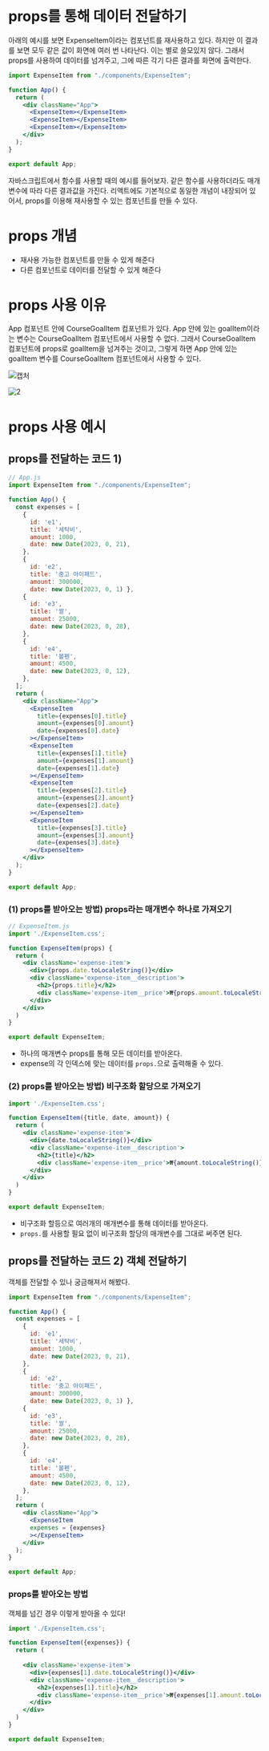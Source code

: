 # props를 통해 데이터 전달하기

아래의 예시를 보면 ExpenseItem이라는 컴포넌트를 재사용하고 있다. 하지만 이 결과를 보면 모두 같은 값이 화면에 여러 번 나타난다. 이는 별로 쓸모있지 않다. 그래서 props를 사용하여 데이터를 넘겨주고, 그에 따른 각기 다른 결과를 화면에 출력한다. 

```jsx
import ExpenseItem from "./components/ExpenseItem";

function App() {
  return (
    <div className="App">
      <ExpenseItem></ExpenseItem>
      <ExpenseItem></ExpenseItem>
      <ExpenseItem></ExpenseItem>
    </div>
  );
}

export default App;
```

자바스크립트에서 함수를 사용할 때의 예시를 들어보자. 같은 함수를 사용하더라도 매개변수에 따라 다른 결과값을 가진다. 리액트에도 기본적으로 동일한 개념이 내장되어 있어서, props를 이용해 재사용할 수 있는 컴포넌트를 만들 수 있다.

# props 개념

- 재사용 가능한 컴포넌트를 만들 수 있게 해준다
- 다른 컴포넌트로 데이터를 전달할 수 있게 해준다

# props 사용 이유

App 컴포넌트 안에 CourseGoalItem 컴포넌트가 있다. App 안에 있는 goalItem이라는 변수는 CourseGoalItem 컴포넌트에서 사용할 수 없다. 그래서 CourseGoalItem 컴포넌트에 props로 goalItem을 넘겨주는 것이고, 그렇게 하면 App 안에 있는 goalItem 변수를 CourseGoalItem 컴포넌트에서 사용할 수 있다.


![캡처](https://user-images.githubusercontent.com/101965666/213877075-fc225ac1-24e4-4bb7-8b93-0deeca52b9e0.PNG)

![2](https://user-images.githubusercontent.com/101965666/213877078-9952b897-0d90-4a03-b85f-274accda97f7.PNG)


# props 사용 예시

## props를 전달하는 코드 1)

```jsx
// App.js
import ExpenseItem from "./components/ExpenseItem";

function App() {
  const expenses = [
    {
      id: 'e1',
      title: '세탁비',
      amount: 1000,
      date: new Date(2023, 0, 21),
    },
    { 
      id: 'e2', 
      title: '중고 아이패드', 
      amount: 300000, 
      date: new Date(2023, 0, 1) },
    {
      id: 'e3',
      title: '쌀',
      amount: 25000,
      date: new Date(2023, 0, 28),
    },
    {
      id: 'e4',
      title: '볼펜',
      amount: 4500,
      date: new Date(2023, 0, 12),
    },
  ];
  return (
    <div className="App">
      <ExpenseItem 
        title={expenses[0].title} 
        amount={expenses[0].amount} 
        date={expenses[0].date}
      ></ExpenseItem>
      <ExpenseItem 
        title={expenses[1].title} 
        amount={expenses[1].amount} 
        date={expenses[1].date}
      ></ExpenseItem>
      <ExpenseItem 
        title={expenses[2].title} 
        amount={expenses[2].amount} 
        date={expenses[2].date}
      ></ExpenseItem>
      <ExpenseItem 
        title={expenses[3].title} 
        amount={expenses[3].amount} 
        date={expenses[3].date}
      ></ExpenseItem>
    </div>
  );
}

export default App;
```

### (1) props를 받아오는 방법) props라는 매개변수 하나로 가져오기

```jsx
// ExpenseItem.js
import './ExpenseItem.css';

function ExpenseItem(props) {
  return (
    <div className='expense-item'>
      <div>{props.date.toLocaleString()}</div>
      <div className='expense-item__description'>
        <h2>{props.title}</h2>
        <div className='expense-item__price'>₩{props.amount.toLocaleString()}</div>
      </div>
    </div>
  )
}

export default ExpenseItem;
```

- 하나의 매개변수 props를 통해 모든 데이터를 받아온다.
- expense의 각 인덱스에 맞는 데이터를 `props.`으로 출력해줄 수 있다.

### (2) props를 받아오는 방법) 비구조화 할당으로 가져오기

```jsx
import './ExpenseItem.css';

function ExpenseItem({title, date, amount}) {
  return (
    <div className='expense-item'>
      <div>{date.toLocaleString()}</div>
      <div className='expense-item__description'>
        <h2>{title}</h2>
        <div className='expense-item__price'>₩{amount.toLocaleString()}</div>
      </div>
    </div>
  )
}

export default ExpenseItem;
```

- 비구조화 할등으로 여러개의 매개변수를 통해 데이터를 받아온다.
- `props.`를 사용할 필요 없이 비구조화 할당의 매개변수를 그대로 써주면 된다.

## props를 전달하는 코드 2) 객체 전달하기

객체를 전달할 수 있나 궁금해져서 해봤다.

```jsx
import ExpenseItem from "./components/ExpenseItem";

function App() {
  const expenses = [
    {
      id: 'e1',
      title: '세탁비',
      amount: 1000,
      date: new Date(2023, 0, 21),
    },
    { 
      id: 'e2', 
      title: '중고 아이패드', 
      amount: 300000, 
      date: new Date(2023, 0, 1) },
    {
      id: 'e3',
      title: '쌀',
      amount: 25000,
      date: new Date(2023, 0, 28),
    },
    {
      id: 'e4',
      title: '볼펜',
      amount: 4500,
      date: new Date(2023, 0, 12),
    },
  ];
  return (
    <div className="App">
      <ExpenseItem 
      expenses = {expenses}
      ></ExpenseItem>
    </div>
  );
}

export default App;
```

### props를 받아오는 방법

객체를 넘긴 경우 이렇게 받아올 수 있다! 

```jsx
import './ExpenseItem.css';

function ExpenseItem({expenses}) {
  return (
    
    <div className='expense-item'>
      <div>{expenses[1].date.toLocaleString()}</div>
      <div className='expense-item__description'>
        <h2>{expenses[1].title}</h2>
        <div className='expense-item__price'>₩{expenses[1].amount.toLocaleString()}</div>
      </div>
    </div>
  )
}

export default ExpenseItem;
```